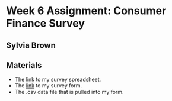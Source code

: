 # Week 6 Assignment: Consumer Finance Survey
## Sylvia Brown

## Materials

* The [link](https://docs.google.com/spreadsheets/d/1Ez2EQOQg-gr4vMVsr0jxVUDqhwCA-A7-v_D5QIC8W6w/edit?usp=sharing) to my survey spreadsheet.
* The [link](https://gui2de.surveycto.com/collect/scb_week6?caseid=) to my survey form.
* The .csv data file that is pulled into my form.